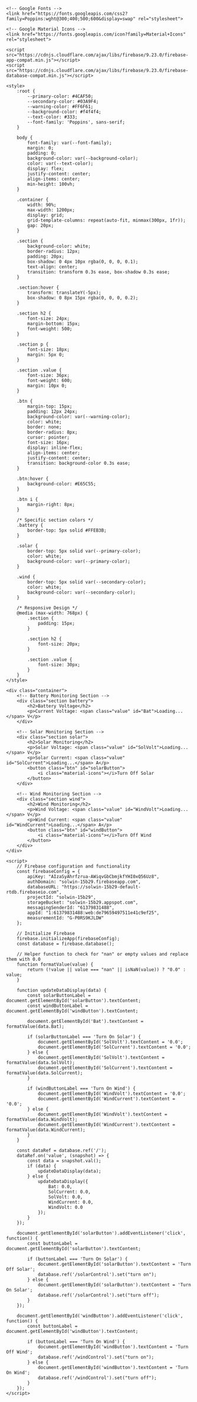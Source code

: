 <!DOCTYPE html>
<html lang="en">
<head>
    <meta charset="UTF-8">
    <meta name="viewport" content="width=device-width, initial-scale=1.0">
    <title>Solar and Wind Monitoring</title>
    
    <!-- Google Fonts -->
    <link href="https://fonts.googleapis.com/css2?family=Poppins:wght@300;400;500;600&display=swap" rel="stylesheet">
    
    <!-- Google Material Icons -->
    <link href="https://fonts.googleapis.com/icon?family=Material+Icons" rel="stylesheet">
    
    <script src="https://cdnjs.cloudflare.com/ajax/libs/firebase/9.23.0/firebase-app-compat.min.js"></script>
    <script src="https://cdnjs.cloudflare.com/ajax/libs/firebase/9.23.0/firebase-database-compat.min.js"></script>
    
    <style>
        :root {
            --primary-color: #4CAF50;
            --secondary-color: #03A9F4;
            --warning-color: #FF6F61;
            --background-color: #f4f4f4;
            --text-color: #333;
            --font-family: 'Poppins', sans-serif;
        }

        body {
            font-family: var(--font-family);
            margin: 0;
            padding: 0;
            background-color: var(--background-color);
            color: var(--text-color);
            display: flex;
            justify-content: center;
            align-items: center;
            min-height: 100vh;
        }

        .container {
            width: 90%;
            max-width: 1200px;
            display: grid;
            grid-template-columns: repeat(auto-fit, minmax(300px, 1fr));
            gap: 20px;
        }

        .section {
            background-color: white;
            border-radius: 12px;
            padding: 20px;
            box-shadow: 0 4px 10px rgba(0, 0, 0, 0.1);
            text-align: center;
            transition: transform 0.3s ease, box-shadow 0.3s ease;
        }

        .section:hover {
            transform: translateY(-5px);
            box-shadow: 0 8px 15px rgba(0, 0, 0, 0.2);
        }

        .section h2 {
            font-size: 24px;
            margin-bottom: 15px;
            font-weight: 500;
        }

        .section p {
            font-size: 18px;
            margin: 5px 0;
        }

        .section .value {
            font-size: 36px;
            font-weight: 600;
            margin: 10px 0;
        }

        .btn {
            margin-top: 15px;
            padding: 12px 24px;
            background-color: var(--warning-color);
            color: white;
            border: none;
            border-radius: 8px;
            cursor: pointer;
            font-size: 16px;
            display: inline-flex;
            align-items: center;
            justify-content: center;
            transition: background-color 0.3s ease;
        }

        .btn:hover {
            background-color: #E65C55;
        }

        .btn i {
            margin-right: 8px;
        }

        /* Specific section colors */
        .battery {
            border-top: 5px solid #FFEB3B;
        }

        .solar {
            border-top: 5px solid var(--primary-color);
            color: white;
            background-color: var(--primary-color);
        }

        .wind {
            border-top: 5px solid var(--secondary-color);
            color: white;
            background-color: var(--secondary-color);
        }

        /* Responsive Design */
        @media (max-width: 768px) {
            .section {
                padding: 15px;
            }

            .section h2 {
                font-size: 20px;
            }

            .section .value {
                font-size: 30px;
            }
        }
    </style>
</head>
<body>

    <div class="container">
        <!-- Battery Monitoring Section -->
        <div class="section battery">
            <h2>Battery Voltage</h2>
            <p>Current Voltage: <span class="value" id="Bat">Loading...</span> V</p>
        </div>

        <!-- Solar Monitoring Section -->
        <div class="section solar">
            <h2>Solar Monitoring</h2>
            <p>Solar Voltage: <span class="value" id="SolVolt">Loading...</span> V</p>
            <p>Solar Current: <span class="value" id="SolCurrent">Loading...</span> A</p>
            <button class="btn" id="solarButton">
                <i class="material-icons"></i>Turn Off Solar
            </button>
        </div>

        <!-- Wind Monitoring Section -->
        <div class="section wind">
            <h2>Wind Monitoring</h2>
            <p>Wind Voltage: <span class="value" id="WindVolt">Loading...</span> V</p>
            <p>Wind Current: <span class="value" id="WindCurrent">Loading...</span> A</p>
            <button class="btn" id="windButton">
                <i class="material-icons"></i>Turn Off Wind
            </button>
        </div>
    </div>

    <script>
        // Firebase configuration and functionality
        const firebaseConfig = {
            apiKey: "AIzaSyAhrfzrua-AWiqvGbCbmjkfYHI0xQ56Uz8",
            authDomain: "solwin-15b29.firebaseapp.com",
            databaseURL: "https://solwin-15b29-default-rtdb.firebaseio.com",
            projectId: "solwin-15b29",
            storageBucket: "solwin-15b29.appspot.com",
            messagingSenderId: "61379831488",
            appId: "1:61379831488:web:de79659497511e41c9ef25",
            measurementId: "G-P0RS9KJLDW"
        };

        // Initialize Firebase
        firebase.initializeApp(firebaseConfig);
        const database = firebase.database();

        // Helper function to check for "nan" or empty values and replace them with 0.0
        function formatValue(value) {
            return (!value || value === "nan" || isNaN(value)) ? "0.0" : value;
        }

        function updateDataDisplay(data) {
            const solarButtonLabel = document.getElementById('solarButton').textContent;
            const windButtonLabel = document.getElementById('windButton').textContent;

            document.getElementById('Bat').textContent = formatValue(data.Bat);

            if (solarButtonLabel === 'Turn On Solar') {
                document.getElementById('SolVolt').textContent = '0.0';
                document.getElementById('SolCurrent').textContent = '0.0';
            } else {
                document.getElementById('SolVolt').textContent = formatValue(data.SolVolt);
                document.getElementById('SolCurrent').textContent = formatValue(data.SolCurrent);
            }

            if (windButtonLabel === 'Turn On Wind') {
                document.getElementById('WindVolt').textContent = '0.0';
                document.getElementById('WindCurrent').textContent = '0.0';
            } else {
                document.getElementById('WindVolt').textContent = formatValue(data.WindVolt);
                document.getElementById('WindCurrent').textContent = formatValue(data.WindCurrent);
            }
        }

        const dataRef = database.ref('/');
        dataRef.on('value', (snapshot) => {
            const data = snapshot.val();
            if (data) {
                updateDataDisplay(data);
            } else {
                updateDataDisplay({
                    Bat: 0.0,
                    SolCurrent: 0.0,
                    SolVolt: 0.0,
                    WindCurrent: 0.0,
                    WindVolt: 0.0
                });
            }
        });

        document.getElementById('solarButton').addEventListener('click', function() {
            const buttonLabel = document.getElementById('solarButton').textContent;

            if (buttonLabel === 'Turn On Solar') {
                document.getElementById('solarButton').textContent = 'Turn Off Solar';
                database.ref('/solarControl').set("turn on");
            } else {
                document.getElementById('solarButton').textContent = 'Turn On Solar';
                database.ref('/solarControl').set("turn off");
            }
        });

        document.getElementById('windButton').addEventListener('click', function() {
            const buttonLabel = document.getElementById('windButton').textContent;

            if (buttonLabel === 'Turn On Wind') {
                document.getElementById('windButton').textContent = 'Turn Off Wind';
                database.ref('/windControl').set("turn on");
            } else {
                document.getElementById('windButton').textContent = 'Turn On Wind';
                database.ref('/windControl').set("turn off");
            }
        });
    </script>

</body>
</html>



